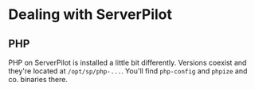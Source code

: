 # Dealing with ServerPilot

## PHP
PHP on ServerPilot is installed a little bit differently. Versions coexist and they're located at `/opt/sp/php-...`. You'll find `php-config` and `phpize` and co. binaries there.